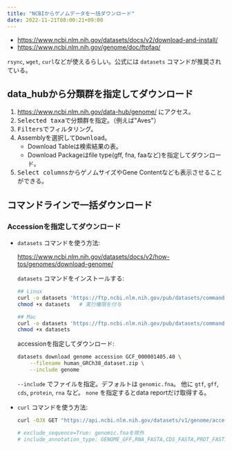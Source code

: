 ```yaml
---
title: "NCBIからゲノムデータを一括ダウンロード"
date: 2022-11-21T08:00:21+09:00
---
```


- https://www.ncbi.nlm.nih.gov/datasets/docs/v2/download-and-install/
- https://www.ncbi.nlm.nih.gov/genome/doc/ftpfaq/

`rsync`, `wget`, `curl`などが使えるらしい。公式には `datasets` コマンドが推奨されている。


## data_hubから分類群を指定してダウンロード
1. https://www.ncbi.nlm.nih.gov/data-hub/genome/ にアクセス。
2. <kbd>Selected taxa</kbd>で分類群を指定。（例えば"Aves"）
3. <kbd>Filters</kbd>でフィルタリング。
4. Assemblyを選択して<kbd>Download</kbd>。
	- Download Tableは検索結果の表。
	- Download Packageはfile type(gff, fna, faaなど)を指定してダウンロード。
5. <kbd>Select columns</kbd>からゲノムサイズやGene Contentなども表示させることができる。

## コマンドラインで一括ダウンロード
### Accessionを指定してダウンロード

- `datasets` コマンドを使う方法:

	https://www.ncbi.nlm.nih.gov/datasets/docs/v2/how-tos/genomes/download-genome/

	`datasets` コマンドをインストールする:

	```sh
	## Linux
	curl -o datasets 'https://ftp.ncbi.nlm.nih.gov/pub/datasets/command-line/v2/linux-amd64/datasets'
	chmod +x datasets	# 実行権限を付与

	## Mac
	curl -o datasets 'https://ftp.ncbi.nlm.nih.gov/pub/datasets/command-line/v2/mac/datasets'
	chmod +x datasets
	```

	accessionを指定してダウンロード:

	```sh
	datasets download genome accession GCF_000001405.40 \
		--filename human_GRCh38_dataset.zip \
		--include genome
	```
	`--include` でファイルを指定。デフォルトは `genomic.fna`。
	他に `gtf`, `gff`, `cds`, `protein`, `rna` など。
	`none` を指定するとdata reportだけ取得する。

- `curl` コマンドを使う方法:

	```sh
	curl -OJX GET "https://api.ncbi.nlm.nih.gov/datasets/v1/genome/accession/GCF_000002315.6/download?exclude_sequence=True&include_annotation_type=PROT_FASTA&filename=GCF_000002315.6.zip" -H "Accept: application/zip"

	# exclude_sequence=True: genomic.fnaを除外
	# include_annotation_type: GENOME_GFF,RNA_FASTA,CDS_FASTA,PROT_FASTAから
	```
